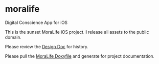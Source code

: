 # moralife
Digital Conscience App for iOS

This is the sunset MoraLife iOS project. I release all assets to the public domain.

Please review the [Design Doc](./Documentation/ml-designdocument.pdf) for history.

Please pull the [MoraLife Doxyfile](./Documentation/MoralifeDoxyfile) and generate for project documentation.
